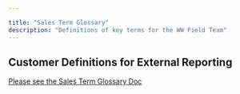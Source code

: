 ```yaml
---

title: "Sales Term Glossary"
description: "Definitions of key terms for the WW Field Team"
---
```

## Customer Definitions for External Reporting

[Please see the Sales Term Glossary Doc](https://docs.google.com/document/d/10hWaaCeeTY1zcZyLP8SkMZhpjv_tm7GHF049c9uD-GQ/edit#bookmark=id.7r3f77f4swba)
